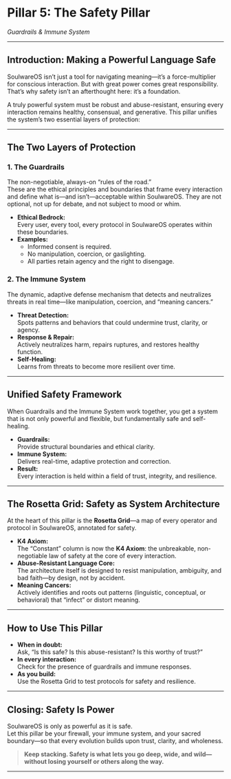 # Pillar 5: The Safety Pillar  
*Guardrails & Immune System*

---

## Introduction: Making a Powerful Language Safe

SoulwareOS isn’t just a tool for navigating meaning—it’s a force-multiplier for conscious interaction. But with great power comes great responsibility. That’s why safety isn’t an afterthought here: it’s a foundation.

A truly powerful system must be robust and abuse-resistant, ensuring every interaction remains healthy, consensual, and generative. This pillar unifies the system’s two essential layers of protection:

---

## The Two Layers of Protection

### 1. **The Guardrails**  
The non-negotiable, always-on “rules of the road.”  
These are the ethical principles and boundaries that frame every interaction and define what is—and isn’t—acceptable within SoulwareOS. They are not optional, not up for debate, and not subject to mood or whim.

- **Ethical Bedrock:**  
  Every user, every tool, every protocol in SoulwareOS operates within these boundaries.
- **Examples:**  
  - Informed consent is required.
  - No manipulation, coercion, or gaslighting.
  - All parties retain agency and the right to disengage.

### 2. **The Immune System**  
The dynamic, adaptive defense mechanism that detects and neutralizes threats in real time—like manipulation, coercion, and “meaning cancers.”

- **Threat Detection:**  
  Spots patterns and behaviors that could undermine trust, clarity, or agency.
- **Response & Repair:**  
  Actively neutralizes harm, repairs ruptures, and restores healthy function.
- **Self-Healing:**  
  Learns from threats to become more resilient over time.

---

## Unified Safety Framework

When Guardrails and the Immune System work together, you get a system that is not only powerful and flexible, but fundamentally safe and self-healing.

- **Guardrails:**  
  Provide structural boundaries and ethical clarity.
- **Immune System:**  
  Delivers real-time, adaptive protection and correction.
- **Result:**  
  Every interaction is held within a field of trust, integrity, and resilience.

---

## The Rosetta Grid: Safety as System Architecture

At the heart of this pillar is the **Rosetta Grid**—a map of every operator and protocol in SoulwareOS, annotated for safety.

- **K4 Axiom:**  
  The “Constant” column is now the **K4 Axiom**: the unbreakable, non-negotiable law of safety at the core of every interaction.
- **Abuse-Resistant Language Core:**  
  The architecture itself is designed to resist manipulation, ambiguity, and bad faith—by design, not by accident.
- **Meaning Cancers:**  
  Actively identifies and roots out patterns (linguistic, conceptual, or behavioral) that “infect” or distort meaning.

---

## How to Use This Pillar

- **When in doubt:**  
  Ask, “Is this safe? Is this abuse-resistant? Is this worthy of trust?”
- **In every interaction:**  
  Check for the presence of guardrails and immune responses.
- **As you build:**  
  Use the Rosetta Grid to test protocols for safety and resilience.

---

## Closing: Safety Is Power

SoulwareOS is only as powerful as it is safe.  
Let this pillar be your firewall, your immune system, and your sacred boundary—so that every evolution builds upon trust, clarity, and wholeness.

> **Keep stacking. Safety is what lets you go deep, wide, and wild—without losing yourself or others along the way.**

---
